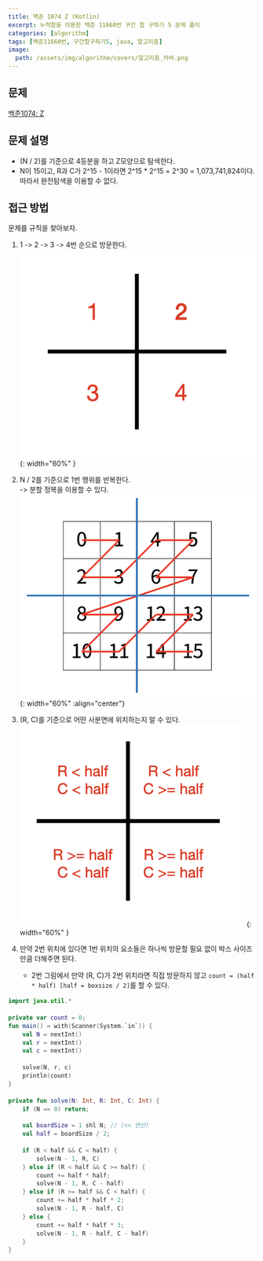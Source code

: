 ```yaml
---
title: 백준 1074 Z (Kotlin)
excerpt: 누적합을 이용한 백준 11660번 구간 합 구하기 5 문제 풀이
categories: [algorithm]
tags: [백준11660번, 구간합구하기5, java, 알고리즘]
image:
  path: /assets/img/algorithm/covers/알고리즘_커버.png
---
```


## 문제
[백준1074: Z](https://www.acmicpc.net/problem/1074)

## 문제 설명
 - (N / 2)를 기준으로 4등분을 하고 Z모양으로 탐색한다.
 - N이 15이고, R과 C가 2^15 - 1이라면 2^15 * 2^15 = 2^30 = 1,073,741,824이다. 따라서 완전탐색을 이용할 수 없다.

## 접근 방법
 문제를 규칙을 찾아보자.
1. 1 -> 2 -> 3 -> 4번 순으로 방문한다. <br>
![예시1.png](/assets/img/algorithm/b1074/1074_1.png){: width="60%" }

2. N / 2를 기준으로 1번 행위를 반복한다. <br> -> 분할 정복을 이용할 수 있다.
![예시2.png](/assets/img/algorithm/b1074/1074_2.png){: width="60%" :align="center"}

3. (R, C)를 기준으로 어떤 사분면에 위치하는지 알 수 있다.
![예시3.png](/assets/img/algorithm/b1074/1074_3.png){: width="60%" }

4. 만약 2번 위치에 있다면 1번 위치의 요소들은 하나씩 방문할 필요 없이 박스 사이즈만큼 더해주면 된다.
   - 2번 그림에서 만약 (R, C)가 2번 위치라면 직접 방문하지 않고 `count = (half * half) [half = boxsize / 2]`를 할 수 있다.

~~~kotlin
import java.util.*

private var count = 0;
fun main() = with(Scanner(System.`in`)) {
    val N = nextInt()
    val r = nextInt()
    val c = nextInt()

    solve(N, r, c)
    println(count)
}

private fun solve(N: Int, R: Int, C: Int) {
    if (N == 0) return;

    val boardSize = 1 shl N; // (<< 연산)
    val half = boardSize / 2;

    if (R < half && C < half) {
        solve(N - 1, R, C)
    } else if (R < half && C >= half) {
        count += half * half;
        solve(N - 1, R, C - half)
    } else if (R >= half && C < half) {
        count += half * half * 2;
        solve(N - 1, R - half, C)
    } else {
        count += half * half * 3;
        solve(N - 1, R - half, C - half)
    }
}
~~~
